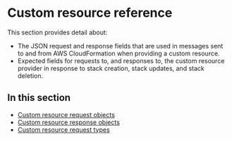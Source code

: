 # Custom resource reference<a name="crpg-ref"></a>

This section provides detail about:

- The JSON request and response fields that are used in messages sent to and from AWS CloudFormation when providing a custom resource\.
- Expected fields for requests to, and responses to, the custom resource provider in response to stack creation, stack updates, and stack deletion\.

## In this section<a name="w4ab1c23c23c19b7"></a>

- [Custom resource request objects](crpg-ref-requests.md)
- [Custom resource response objects](crpg-ref-responses.md)
- [Custom resource request types](crpg-ref-requesttypes.md)
